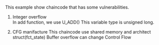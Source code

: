 This example show chaincode that has some vulnerabilities.

1. Integer overflow  
    In add function, we use U_ADD()
    This variable type is unsigned long.

2. CFG manifacture
    This chaincode use shared memory and architect struct(fct_state)
    Buffer overflow can change Control Flow

